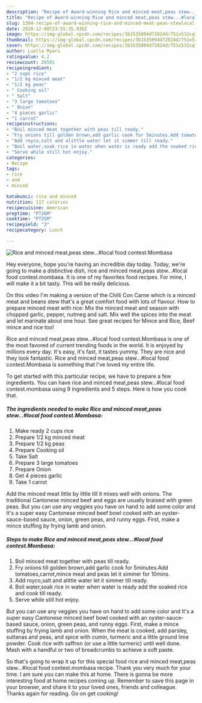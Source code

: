 ```yaml
---
description: "Recipe of Award-winning Rice and minced meat,peas stew...#local food contest.Mombasa"
title: "Recipe of Award-winning Rice and minced meat,peas stew...#local food contest.Mombasa"
slug: 1394-recipe-of-award-winning-rice-and-minced-meat-peas-stewlocal-food-contestmombasa
date: 2020-12-08T23:55:35.936Z
image: https://img-global.cpcdn.com/recipes/3b1535094d72824d/751x532cq70/rice-and-minced-meatpeas-stewlocal-food-contestmombasa-recipe-main-photo.jpg
thumbnail: https://img-global.cpcdn.com/recipes/3b1535094d72824d/751x532cq70/rice-and-minced-meatpeas-stewlocal-food-contestmombasa-recipe-main-photo.jpg
cover: https://img-global.cpcdn.com/recipes/3b1535094d72824d/751x532cq70/rice-and-minced-meatpeas-stewlocal-food-contestmombasa-recipe-main-photo.jpg
author: Luella Myers
ratingvalue: 4.2
reviewcount: 26501
recipeingredient:
- "2 cups rice"
- "1/2 kg minced meat"
- "1/2 kg peas"
- " Cooking oil"
- " Salt"
- "3 large tomatoes"
- " Onion"
- "4 pieces garlic"
- "1 carrot"
recipeinstructions:
- "Boil minced meat together with peas till ready."
- "Fry onions till golden brown,add garlic cook for 5minutes.Add tomatoes,carrot,mince meat and peas let it simmer for 10mins."
- "Add royco,salt and alittle water let it simmer till ready."
- "Boil water,soak rice in water when water is ready add the soaked rice and cook till ready."
- "Serve while still hot enjoy."
categories:
- Recipe
tags:
- rice
- and
- minced

katakunci: rice and minced 
nutrition: 117 calories
recipecuisine: American
preptime: "PT26M"
cooktime: "PT35M"
recipeyield: "3"
recipecategory: Lunch

---
```



![Rice and minced meat,peas stew...#local food contest.Mombasa](https://img-global.cpcdn.com/recipes/3b1535094d72824d/751x532cq70/rice-and-minced-meatpeas-stewlocal-food-contestmombasa-recipe-main-photo.jpg)

Hey everyone, hope you're having an incredible day today. Today, we're going to make a distinctive dish, rice and minced meat,peas stew...#local food contest.mombasa. It is one of my favorites food recipes. For mine, I will make it a bit tasty. This will be really delicious.

On this video I&#39;m making a version of the Chilli Con Carne which is a minced meat and beans stew that&#39;s a great comfort food with lots of flavour. How to prepare minced meat with rice: Mix the minced meat and season with chopped garlic, pepper, nutmeg and salt. Mix well the spices into the meat and let marinate about one hour. See great recipes for Mince and Rice, Beef mince and rice too!

Rice and minced meat,peas stew...#local food contest.Mombasa is one of the most favored of current trending foods in the world. It is enjoyed by millions every day. It's easy, it's fast, it tastes yummy. They are nice and they look fantastic. Rice and minced meat,peas stew...#local food contest.Mombasa is something that I've loved my entire life.


To get started with this particular recipe, we have to prepare a few ingredients. You can have rice and minced meat,peas stew...#local food contest.mombasa using 9 ingredients and 5 steps. Here is how you cook that.

<!--inarticleads1-->

##### The ingredients needed to make Rice and minced meat,peas stew...#local food contest.Mombasa:

1. Make ready 2 cups rice
1. Prepare 1/2 kg minced meat
1. Prepare 1/2 kg peas
1. Prepare  Cooking oil
1. Take  Salt
1. Prepare 3 large tomatoes
1. Prepare  Onion
1. Get 4 pieces garlic
1. Take 1 carrot


Add the minced meat little by little till it mixes well with onions. The traditional Cantonese minced beef and eggs are usually braised with green peas. But you can use any veggies you have on hand to add some color and It&#39;s a super easy Cantonese minced beef bowl cooked with an oyster-sauce-based sauce, onion, green peas, and runny eggs. First, make a mince stuffing by frying lamb and onion. 

<!--inarticleads2-->

##### Steps to make Rice and minced meat,peas stew...#local food contest.Mombasa:

1. Boil minced meat together with peas till ready.
1. Fry onions till golden brown,add garlic cook for 5minutes.Add tomatoes,carrot,mince meat and peas let it simmer for 10mins.
1. Add royco,salt and alittle water let it simmer till ready.
1. Boil water,soak rice in water when water is ready add the soaked rice and cook till ready.
1. Serve while still hot enjoy.


But you can use any veggies you have on hand to add some color and It&#39;s a super easy Cantonese minced beef bowl cooked with an oyster-sauce-based sauce, onion, green peas, and runny eggs. First, make a mince stuffing by frying lamb and onion. When the meat is cooked, add parsley, sultanas and peas, and spice with cumin, turmeric and a little ground lime powder. Cook rice with saffron (or use a little turmeric) until well done. Mash with a handful or two of breadcrumbs to achieve a soft paste. 

So that's going to wrap it up for this special food rice and minced meat,peas stew...#local food contest.mombasa recipe. Thank you very much for your time. I am sure you can make this at home. There is gonna be more interesting food at home recipes coming up. Remember to save this page in your browser, and share it to your loved ones, friends and colleague. Thanks again for reading. Go on get cooking!
